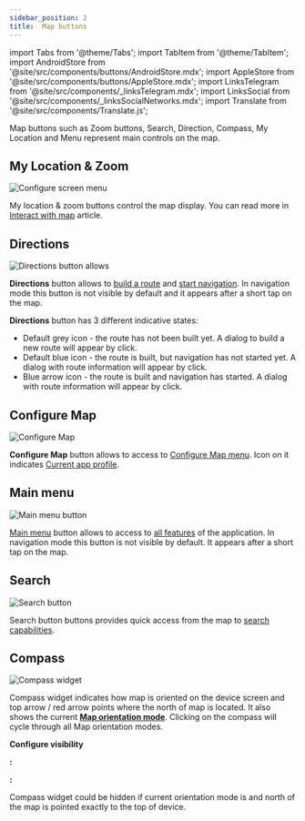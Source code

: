 ```yaml
---
sidebar_position: 2
title:  Map buttons
---
```


import Tabs from '@theme/Tabs';
import TabItem from '@theme/TabItem';
import AndroidStore from '@site/src/components/buttons/AndroidStore.mdx';
import AppleStore from '@site/src/components/buttons/AppleStore.mdx';
import LinksTelegram from '@site/src/components/_linksTelegram.mdx';
import LinksSocial from '@site/src/components/_linksSocialNetworks.mdx';
import Translate from '@site/src/components/Translate.js';



Map buttons such as Zoom buttons, Search, Direction, Compass, My Location and Menu represent main controls on the map.


## My Location & Zoom

![Configure screen menu](@site/static/img/widgets/location_zoom_buttons.png)

My location & zoom buttons control the map display. You can read more in [Interact with map](../map/interact-with-map#my-location--zoom) article.

## Directions

![Directions button allows](@site/static/img/widgets/directions_button_allows.png)

**Directions** button allows to [build a route](../navigation) and [start navigation](../navigation). In navigation mode this button is not visible by default and it appears after a short tap on the map.

**Directions** button has 3 different indicative states:
- Default grey icon - the route has not been built yet. A dialog to build a new route will appear by click.
- Default blue icon - the route is built, but navigation has not started yet. A dialog with route information will appear by click.
- Blue arrow icon - the route is built and navigation has started. A dialog with route information will appear by click.

## Configure Map

![Configure Map](@site/static/img/widgets/configure_map.png)

**Configure Map** button allows to access to [Configure Map menu](../map/configure-map-menu). Icon on it indicates [Current app profile](../personal/profiles).

## Main menu

![Main menu button](@site/static/img/widgets/main_menu_button.png)

[Main menu](../start-with/main-menu) button allows to access to [all features](../start-with/main-menu) of the application. In navigation mode this button is not visible by default. It appears after a short tap on the map.

## Search

![Search button](@site/static/img/widgets/search_button.png)

Search button buttons provides quick access from the map to [search capabilities](../search/).

## Compass

![Compass widget](@site/static/img/widgets/compass_widget.png)

Compass widget indicates how map is oriented on the device screen and top arrow / red arrow points where the north of map is located. It also shows the current **[Map orientation mode](../map/interact-with-map#map-orientation--compass)**. Clicking on the compass will cycle through all Map orientation modes.

**Configure visibility**

**<Translate android="true" ids="android_button_seq"/>:** <Translate android="true" ids="shared_string_menu,map_widget_config,map_widget_left,map_widget_compass"/>

**<Translate ios="true" ids="ios_button_seq"/>:** <Translate ios="true" ids="menu,layer_map_appearance,map_widget_left,map_widget_compass"/>

Compass widget could be hidden if current orientation mode is *<Translate android="true" ids="rotate_map_none_opt"/>* and north of the map is pointed exactly to the top of device.

